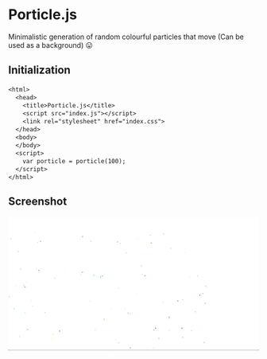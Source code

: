 # Porticle.js

Minimalistic generation of random colourful particles that move (Can be used as a background) :stuck_out_tongue:


## Initialization
```
<html>
  <head>
    <title>Porticle.js</title>
    <script src="index.js"></script>
    <link rel="stylesheet" href="index.css">
  </head>
  <body>
  </body>
  <script>
    var porticle = porticle(100);
  </script>
</html>
```
## Screenshot
####
![alt](ss.png)
